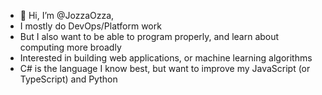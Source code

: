 - 👋 Hi, I’m @JozzaOzza,
- I mostly do DevOps/Platform work
- But I also want to be able to program properly, and learn about computing more broadly
- Interested in building web applications, or machine learning algorithms
- C# is the language I know best, but want to improve my JavaScript (or TypeScript) and Python



<!---
JozzaOzza/JozzaOzza is a ✨ special ✨ repository because its `README.md` (this file) appears on your GitHub profile.
You can click the Preview link to take a look at your changes.
--->

